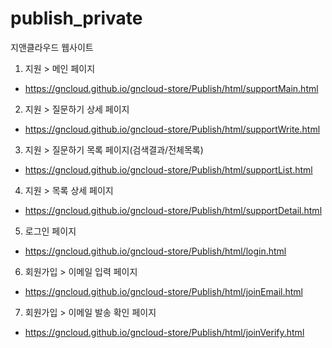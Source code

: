 # publish_private
지앤클라우드 웹사이트


1. 지원 > 메인 페이지 
 * https://gncloud.github.io/gncloud-store/Publish/html/supportMain.html
 
2. 지원 > 질문하기 상세 페이지 
 * https://gncloud.github.io/gncloud-store/Publish/html/supportWrite.html

3. 지원 > 질문하기 목록 페이지(검색결과/전체목록) 
 * https://gncloud.github.io/gncloud-store/Publish/html/supportList.html

4. 지원 > 목록 상세 페이지
 * https://gncloud.github.io/gncloud-store/Publish/html/supportDetail.html
 
5. 로그인 페이지
  * https://gncloud.github.io/gncloud-store/Publish/html/login.html
  
6. 회원가입 > 이메일 입력 페이지
  * https://gncloud.github.io/gncloud-store/Publish/html/joinEmail.html  
  
7. 회원가입 > 이메일 발송 확인 페이지
  * https://gncloud.github.io/gncloud-store/Publish/html/joinVerify.html    